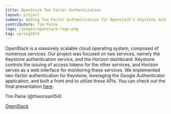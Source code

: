 ```yaml
---
title: OpenStack Two Factor Authentication 
layout: project
summary: Adding Two Factor Authentication for Openstack's Keystone authentication service, and building this functionality into the Horizon front-end dashboard service.
contributors: Tim Paine
logo: /images/openstack-logo.png
tag: spring2014
---
```

OpenStack is a massively scalable cloud operating system, composed of numerous services. Our project was focused on two services, namely the Keystone authentication service, and the Horizon dashboard. Keystone controls the issuing of access tokens for the other services, and Horizon serves as a web interface for monitoring these services. We implemented two-factor authentication for Keystone, leveraging the Google Authenticator application, and built a front end to utilize these APIs. You can check out the final presentation [here](http://columbia-openacademy.github.io/presentations-spring2014/OpenStack.pdf).

Tim Paine (@theocean154)

[OpenStack](https://www.openstack.org/)

